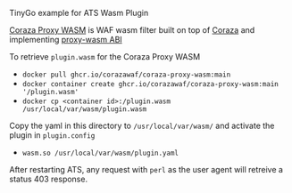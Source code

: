 TinyGo example for ATS Wasm Plugin

[Coraza Proxy WASM](https://github.com/corazawaf/coraza-proxy-wasm) is WAF wasm filter built on top of [Coraza](https://github.com/corazawaf/coraza) and implementing [proxy-wasm ABI](https://github.com/proxy-wasm/spec)

To retrieve `plugin.wasm` for the Coraza Proxy WASM
* `docker pull ghcr.io/corazawaf/coraza-proxy-wasm:main`
* `docker container create ghcr.io/corazawaf/coraza-proxy-wasm:main '/plugin.wasm'`
* `docker cp <container id>:/plugin.wasm /usr/local/var/wasm/plugin.wasm`

Copy the yaml in this directory to `/usr/local/var/wasm/` and activate the plugin in `plugin.config`
* `wasm.so /usr/local/var/wasm/plugin.yaml`

After restarting ATS, any request with `perl` as the user agent will retreive a status 403 response.
